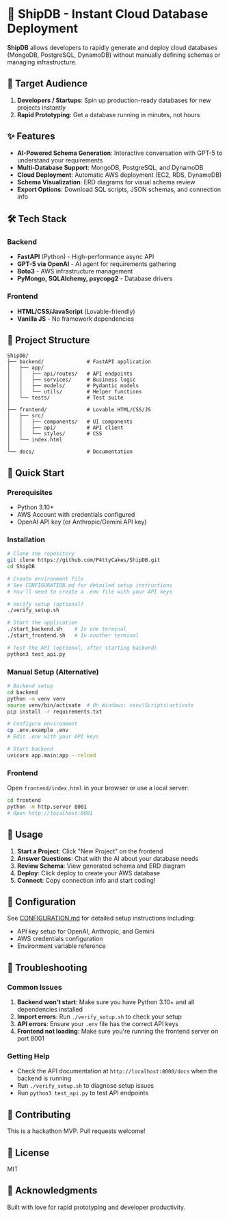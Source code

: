 # 🚢 ShipDB - Instant Cloud Database Deployment

**ShipDB** allows developers to rapidly generate and deploy cloud databases (MongoDB, PostgreSQL, DynamoDB) without manually defining schemas or managing infrastructure.

## 🎯 Target Audience

1. **Developers / Startups**: Spin up production-ready databases for new projects instantly
2. **Rapid Prototyping**: Get a database running in minutes, not hours

## ✨ Features

- **AI-Powered Schema Generation**: Interactive conversation with GPT-5 to understand your requirements
- **Multi-Database Support**: MongoDB, PostgreSQL, and DynamoDB
- **Cloud Deployment**: Automatic AWS deployment (EC2, RDS, DynamoDB)
- **Schema Visualization**: ERD diagrams for visual schema review
- **Export Options**: Download SQL scripts, JSON schemas, and connection info

## 🛠 Tech Stack

### Backend
- **FastAPI** (Python) - High-performance async API
- **GPT-5 via OpenAI** - AI agent for requirements gathering
- **Boto3** - AWS infrastructure management
- **PyMongo, SQLAlchemy, psycopg2** - Database drivers

### Frontend
- **HTML/CSS/JavaScript** (Lovable-friendly)
- **Vanilla JS** - No framework dependencies

## 📁 Project Structure

```
ShipDB/
├── backend/              # FastAPI application
│   ├── app/
│   │   ├── api/routes/   # API endpoints
│   │   ├── services/     # Business logic
│   │   ├── models/       # Pydantic models
│   │   └── utils/        # Helper functions
│   └── tests/            # Test suite
│
├── frontend/             # Lovable HTML/CSS/JS
│   ├── src/
│   │   ├── components/   # UI components
│   │   ├── api/          # API client
│   │   └── styles/       # CSS
│   └── index.html
│
└── docs/                 # Documentation
```

## 🚀 Quick Start

### Prerequisites

- Python 3.10+
- AWS Account with credentials configured
- OpenAI API key (or Anthropic/Gemini API key)

### Installation

```bash
# Clone the repository
git clone https://github.com/P4ttyCakes/ShipDB.git
cd ShipDB

# Create environment file
# See CONFIGURATION.md for detailed setup instructions
# You'll need to create a .env file with your API keys

# Verify setup (optional)
./verify_setup.sh

# Start the application
./start_backend.sh    # In one terminal
./start_frontend.sh   # In another terminal

# Test the API (optional, after starting backend)
python3 test_api.py
```

### Manual Setup (Alternative)

```bash
# Backend setup
cd backend
python -m venv venv
source venv/bin/activate  # On Windows: venv\Scripts\activate
pip install -r requirements.txt

# Configure environment
cp .env.example .env
# Edit .env with your API keys

# Start backend
uvicorn app.main:app --reload
```

### Frontend

Open `frontend/index.html` in your browser or use a local server:

```bash
cd frontend
python -m http.server 8001
# Open http://localhost:8001
```

## 📖 Usage

1. **Start a Project**: Click "New Project" on the frontend
2. **Answer Questions**: Chat with the AI about your database needs
3. **Review Schema**: View generated schema and ERD diagram
4. **Deploy**: Click deploy to create your AWS database
5. **Connect**: Copy connection info and start coding!

## 🔧 Configuration

See [CONFIGURATION.md](CONFIGURATION.md) for detailed setup instructions including:
- API key setup for OpenAI, Anthropic, and Gemini
- AWS credentials configuration
- Environment variable reference

## 🔧 Troubleshooting

### Common Issues

1. **Backend won't start**: Make sure you have Python 3.10+ and all dependencies installed
2. **Import errors**: Run `./verify_setup.sh` to check your setup
3. **API errors**: Ensure your `.env` file has the correct API keys
4. **Frontend not loading**: Make sure you're running the frontend server on port 8001

### Getting Help

- Check the API documentation at `http://localhost:8000/docs` when the backend is running
- Run `./verify_setup.sh` to diagnose setup issues
- Run `python3 test_api.py` to test API endpoints

## 🤝 Contributing

This is a hackathon MVP. Pull requests welcome!

## 📄 License

MIT

## 🙏 Acknowledgments

Built with love for rapid prototyping and developer productivity.
